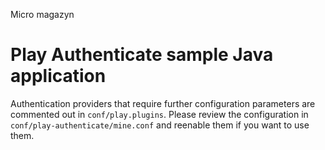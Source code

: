 Micro magazyn 
# Play Authenticate sample Java application

Authentication providers that require further configuration parameters
are commented out in `conf/play.plugins`. Please review the configuration
in `conf/play-authenticate/mine.conf` and reenable them if you want to
use them.
